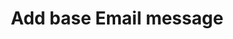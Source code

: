 ---
title: Add base Email message
excerpt: >-
  The method is used for adding/updating the language version of a message
  identified by the internal ID (for multilingual messages).
api:
  file: yespo.json
  operationId: addEmail
hidden: false
---